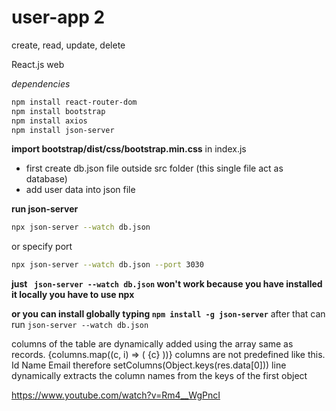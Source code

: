 # user-app 2

create, read, update, delete

React.js web

_dependencies_

```bash
npm install react-router-dom
npm install bootstrap
npm install axios
npm install json-server
```
**import bootstrap/dist/css/bootstrap.min.css** in index.js
- first create db.json file outside src folder  (this single file act as database)
- add user data into json file

**run json-server**
```bash
npx json-server --watch db.json
```
or 
specify port
```bash
npx json-server --watch db.json --port 3030
```

**just ``` json-server --watch db.json``` won't work  because you have installed it locally you have to use npx** 

**or you can install globally typing ```npm install -g json-server```** 
after that can run ```json-server --watch db.json```

columns of the table are dynamically added using the array same as records.
 {columns.map((c, i) => (
                            <th key={i}>{c}</th>
                        ))}
columns are not predefined like this.
                            <th>Id</th>
                            <th>Name</th>
                            <th>Email</th>
therefore setColumns(Object.keys(res.data[0])) line dynamically extracts the column names from the keys of the first object


https://www.youtube.com/watch?v=Rm4__WgPncI
